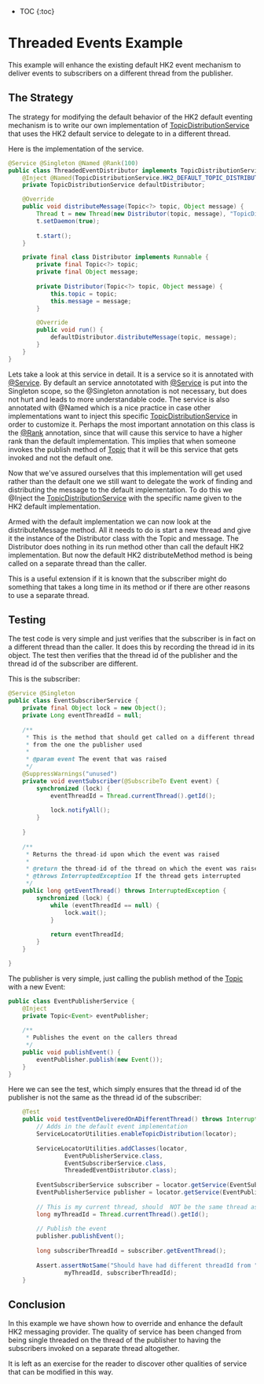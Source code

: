 [//]: # " DO NOT ALTER OR REMOVE COPYRIGHT NOTICES OR THIS HEADER. "
[//]: # "  "
[//]: # " Copyright (c) 2013-2017 Oracle and/or its affiliates. All rights reserved. "
[//]: # "  "
[//]: # " The contents of this file are subject to the terms of either the GNU "
[//]: # " General Public License Version 2 only (''GPL'') or the Common Development "
[//]: # " and Distribution License(''CDDL'') (collectively, the ''License'').  You "
[//]: # " may not use this file except in compliance with the License.  You can "
[//]: # " obtain a copy of the License at "
[//]: # " https://oss.oracle.com/licenses/CDDL+GPL-1.1 "
[//]: # " or LICENSE.txt.  See the License for the specific "
[//]: # " language governing permissions and limitations under the License. "
[//]: # "  "
[//]: # " When distributing the software, include this License Header Notice in each "
[//]: # " file and include the License file at LICENSE.txt. "
[//]: # "  "
[//]: # " GPL Classpath Exception: "
[//]: # " Oracle designates this particular file as subject to the ''Classpath'' "
[//]: # " exception as provided by Oracle in the GPL Version 2 section of the License "
[//]: # " file that accompanied this code. "
[//]: # "  "
[//]: # " Modifications: "
[//]: # " If applicable, add the following below the License Header, with the fields "
[//]: # " enclosed by brackets [] replaced by your own identifying information: "
[//]: # " ''Portions Copyright [year] [name of copyright owner]'' "
[//]: # "  "
[//]: # " Contributor(s): "
[//]: # " If you wish your version of this file to be governed by only the CDDL or "
[//]: # " only the GPL Version 2, indicate your decision by adding ''[Contributor] "
[//]: # " elects to include this software in this distribution under the [CDDL or GPL "
[//]: # " Version 2] license.''  If you don't indicate a single choice of license, a "
[//]: # " recipient has the option to distribute your version of this file under "
[//]: # " either the CDDL, the GPL Version 2 or to extend the choice of license to "
[//]: # " its licensees as provided above.  However, if you add GPL Version 2 code "
[//]: # " and therefore, elected the GPL Version 2 license, then the option applies "
[//]: # " only if the new code is made subject to such option by the copyright "
[//]: # " holder. "

* TOC
{:toc}

# Threaded Events Example

This example will enhance the existing default HK2 event mechanism to deliver events to subscribers on a different thread from
the publisher.

## The Strategy

The strategy for modifying the default behavior of the HK2 default eventing mechanism is to write our own implementation of
[TopicDistributionService][topicdistributionservice] that uses the HK2 default service to delegate to in a different
thread.

Here is the implementation of the service.

```java
@Service @Singleton @Named @Rank(100)
public class ThreadedEventDistributor implements TopicDistributionService {
    @Inject @Named(TopicDistributionService.HK2_DEFAULT_TOPIC_DISTRIBUTOR)
    private TopicDistributionService defaultDistributor;

    @Override
    public void distributeMessage(Topic<?> topic, Object message) {
        Thread t = new Thread(new Distributor(topic, message), "TopicDistributor");
        t.setDaemon(true);
        
        t.start();
    }

    private final class Distributor implements Runnable {
        private final Topic<?> topic;
        private final Object message;
        
        private Distributor(Topic<?> topic, Object message) {
            this.topic = topic;
            this.message = message;
        }

        @Override
        public void run() {
            defaultDistributor.distributeMessage(topic, message);            
        }
    }
}
```

Lets take a look at this service in detail.  It is a service so it is annotated with [@Service][service].  By default an
service annototated with [@Service][service] is put into the Singleton scope, so the @Singleton annotation is not necessary,
but does not hurt and leads to more understandable code.  The service is also annotated with @Named which is a nice practice
in case other implementations want to inject this specific [TopicDistributionService][topicdistributionservice] in order to
customize it.  Perhaps the most important annotation on this class is the [@Rank][rank] annotation, since that will cause
this service to have a higher rank than the default implementation.  This implies that when someone invokes the publish method
of [Topic][topic] that it will be this service that gets invoked and not the default one.

Now that we've assured ourselves that this implementation will get used rather than the default one we still want to delegate
the work of finding and distributing the message to the default implementation.  To do this we @Inject the
[TopicDistributionService][topicdistributionservice] with the specific name given to the HK2 default implementation.

Armed with the default implementation we can now look at the distributeMessage method.  All it needs to do is
start a new thread and give it the instance of the Distributor class with the Topic and message.  The Distributor
does nothing in its run method other than call the default HK2 implementation.  But now the default HK2 distributeMethod method
is being called on a separate thread than the caller.

This is a useful extension if it is known that the subscriber might do something that takes a long time in its method or if there
are other reasons to use a separate thread.

## Testing

The test code is very simple and just verifies that the subscriber is in fact on a different thread than the caller.  It does this
by recording the thread id in its object.  The test then verifies that the thread id of the publisher and the thread id of the
subscriber are different.

This is the subscriber:

```java
@Service @Singleton
public class EventSubscriberService {
    private final Object lock = new Object();
    private Long eventThreadId = null;
    
    /**
     * This is the method that should get called on a different thread
     * from the one the publisher used
     * 
     * @param event The event that was raised
     */
    @SuppressWarnings("unused")
    private void eventSubscriber(@SubscribeTo Event event) {
        synchronized (lock) {
            eventThreadId = Thread.currentThread().getId();
            
            lock.notifyAll();
        }
        
    }
    
    /**
     * Returns the thread-id upon which the event was raised
     * 
     * @return the thread-id of the thread on which the event was raised
     * @throws InterruptedException If the thread gets interrupted
     */
    public long getEventThread() throws InterruptedException {
        synchronized (lock) {
            while (eventThreadId == null) {
                lock.wait();
            }
            
            return eventThreadId;
        }
    }

}
```

The publisher is very simple, just calling the publish method of the [Topic][topic] with a new Event:

```java
public class EventPublisherService {
    @Inject
    private Topic<Event> eventPublisher;
    
    /**
     * Publishes the event on the callers thread
     */
    public void publishEvent() {
        eventPublisher.publish(new Event());
    }
}
```

Here we can see the test, which simply ensures that the thread id of the publisher is not the same as the thread id
of the subscriber:

```java
    @Test
    public void testEventDeliveredOnADifferentThread() throws InterruptedException {
        // Adds in the default event implementation
        ServiceLocatorUtilities.enableTopicDistribution(locator);
        
        ServiceLocatorUtilities.addClasses(locator,
                EventPublisherService.class,
                EventSubscriberService.class,
                ThreadedEventDistributor.class);
        
        EventSubscriberService subscriber = locator.getService(EventSubscriberService.class);
        EventPublisherService publisher = locator.getService(EventPublisherService.class);
        
        // This is my current thread, should  NOT be the same thread as the subscriber method call
        long myThreadId = Thread.currentThread().getId();
        
        // Publish the event
        publisher.publishEvent();
        
        long subscriberThreadId = subscriber.getEventThread();
        
        Assert.assertNotSame("Should have had different threadId from " + myThreadId,
                myThreadId, subscriberThreadId);
    }
```

## Conclusion

In this example we have shown how to override and enhance the default HK2 messaging provider.  The quality of service
has been changed from being single threaded on the thread of the publisher to having the subscribers invoked on
a separate thread altogether.

It is left as an exercise for the reader to discover other qualities of service that can be modified in this way.

[topicdistributionservice]: apidocs/org/glassfish/hk2/api/messaging/TopicDistributionService.html
[topic]: apidocs/org/glassfish/hk2/api/messaging/Topic.html
[service]: apidocs/org/jvnet/hk2/annotations/Service.html
[rank]: apidocs/org/glassfish/hk2/api/Rank.html
